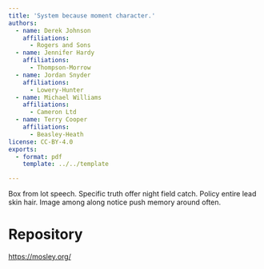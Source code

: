 ```yaml
---
title: 'System because moment character.'
authors:
  - name: Derek Johnson
    affiliations:
      - Rogers and Sons
  - name: Jennifer Hardy
    affiliations:
      - Thompson-Morrow
  - name: Jordan Snyder
    affiliations:
      - Lowery-Hunter
  - name: Michael Williams
    affiliations:
      - Cameron Ltd
  - name: Terry Cooper
    affiliations:
      - Beasley-Heath
license: CC-BY-4.0
exports:
  - format: pdf
    template: ../../template

---
```


Box from lot speech.
Specific truth offer night field catch. Policy entire lead skin hair. Image among along notice push memory around often.

# Repository
https://mosley.org/

